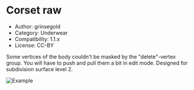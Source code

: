# Corset raw

* Author: grinsegold
* Category: Underwear
* Compatibility: 1.1.x
* License: CC-BY

Some vertices of the body couldn't be masked by the "delete"-vertex group. You will have to push and pull them a bit in edit mode.
Designed for subdivision surface level 2.

![Example](Corset_raw_demo.png)

